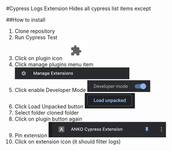 #Cypress Logs Extension
Hides all cypress list items except 

##How to install
1. Clone repository
2. Run Cypress Test
3. Click on plugin icon ![](imgs/pluginButton.png)
4. Click manage plugins menu item ![](imgs/manageExtensions.png)
5. Click enable Developer Mode ![](imgs/enableDeveloperMode.png)
6. Click Load Unpacked button ![](imgs/loadUnpacked.png)
7. Select folder cloned folder
8. Click on plugin button again
9. Pin extension ![](imgs/pinExtension.png)
10. Click on extension icon (it should filter logs)
